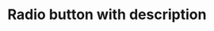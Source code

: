 ---
layout: pattern
categories: [patterns, radio-button]
title: Radio button with description
type: [detail-page]
permalink: /patterns/radio-button/radio-button-with-description/
overview: Lorem ipsum dolor sit amet, consectetur adipiscing elit, sed do eiusmod tempor incididunt ut labore et dolore magna aliqua. Interdum velit euismod in pellentesque. 
description: |
    
usa-link: "https://designsystem.digital.gov/components/radio-button/"
specification: |
#spec:
topic: Historical figure
radio:
  - title: Sojourner Truth
    description: This is optional text that can be used to describe the label in more detail
  - title: Frederick Douglass
    description: This is optional text that can be used to describe the label in more detail
  - title: Booker T. Washington
    description: This is optional text that can be used to describe the label in more detail
    disabled: true
yml: |
  
  topic: Historical figure
  radio:
  - title: Sojourner Truth
    description: This is optional text that can be used to describe the label in more detail
  - title: Frederick Douglass
    description: This is optional text that can be used to describe the label in more detail
  - title: Booker T. Washington
    description: This is optional text that can be used to describe the label in more detail
  - title: George Washington Carver
    description: This is optional text that can be used to describe the label in more detail
    disabled: true
    ###true -- disable checkbox

jekyll: |

  "{% include patterns/radio-button/radio-button-with-description.md %}"
### Paths to view design and code... 
## designimg: can be used to show an image of the design until a coded version can be created. The htmlpath & csspath should be located in the pattens folder. Read more about creating coded components in /docs/creating-patterns 
# designimg: 

htmlpath: patterns/radio-button/radio-button-with-description.md
csspath: patterns/radio-button/index.scss
---
